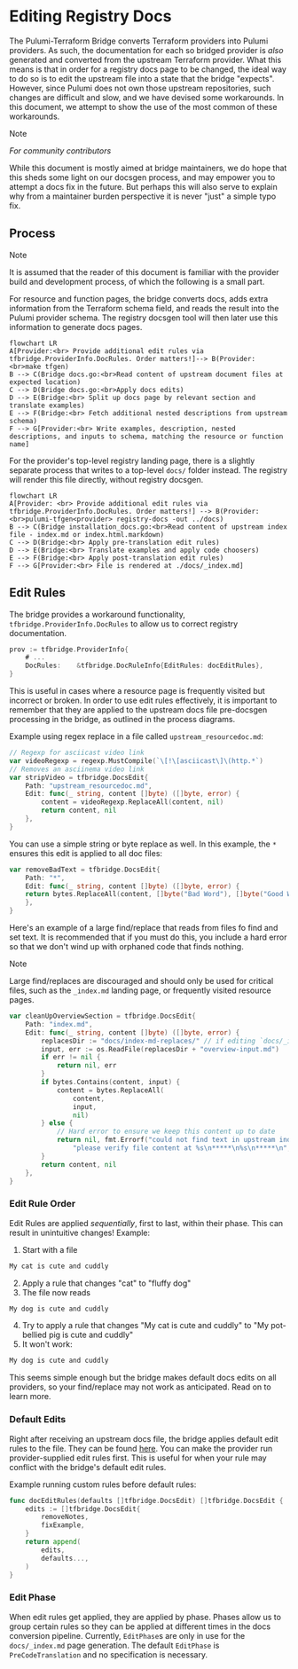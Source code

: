 # Editing Registry Docs

The Pulumi-Terraform Bridge converts Terraform providers into Pulumi providers. 
As such, the documentation for each so bridged provider is _also_ generated and converted from the upstream Terraform provider.
What this means is that in order for a registry docs page to be changed, the ideal way to do so is to edit the upstream file into a state that the bridge "expects".
However, since Pulumi does not own those upstream repositories, such changes are difficult and slow, and we have devised some workarounds.
In this document, we attempt to show the use of the most common of these workarounds.

> [!NOTE]
> *For community contributors*
> 
> While this document is mostly aimed at bridge maintainers, we do hope that this sheds some light on our docsgen process, and may empower you to attempt a docs fix in the future.
> But perhaps this will also serve to explain why from a maintainer burden perspective it is never "just" a simple typo fix.

## Process

> [!NOTE]
> It is assumed that the reader of this document is familiar with the provider build and development process, of which the following is a small part.

For resource and function pages, the bridge converts docs, adds extra information from the Terraform schema field, and reads the result into the Pulumi provider schema.
The registry docsgen tool will then later use this information to generate docs pages.

```{mermaid}
flowchart LR
A[Provider:<br> Provide additional edit rules via tfbridge.ProviderInfo.DocRules. Order matters!]--> B(Provider: <br>make tfgen)
B --> C(Bridge docs.go:<br>Read content of upstream document files at expected location)
C --> D(Bridge docs.go:<br>Apply docs edits)  
D --> E(Bridge:<br> Split up docs page by relevant section and translate examples)
E --> F(Bridge:<br> Fetch additional nested descriptions from upstream schema)
F --> G[Provider:<br> Write examples, description, nested descriptions, and inputs to schema, matching the resource or function name]
```

For the provider's top-level registry landing page, there is a slightly separate process that writes to a top-level `docs/` folder instead.
The registry will render this file directly, without registry docsgen.

```{mermaid}
flowchart LR
A[Provider: <br> Provide additional edit rules via tfbridge.ProviderInfo.DocRules. Order matters!] --> B(Provider:<br>pulumi-tfgen<provider> registry-docs -out ../docs)
B --> C(Bridge installation_docs.go:<br>Read content of upstream index file - index.md or index.html.markdown)   
C --> D(Bridge:<br> Apply pre-translation edit rules)
D --> E(Bridge:<br> Translate examples and apply code choosers)
E --> F(Bridge:<br> Apply post-translation edit rules)
F --> G[Provider:<br> File is rendered at ./docs/_index.md]
```

## Edit Rules

The bridge provides a workaround functionality, `tfbridge.ProviderInfo.DocRules` to allow us to correct registry documentation. 

```go
prov := tfbridge.ProviderInfo{
	# ...
	DocRules:    &tfbridge.DocRuleInfo{EditRules: docEditRules},
}
```
This is useful in cases where a resource page is frequently visited but incorrect or broken.
In order to use edit rules effectively, it is important to remember that they are applied to the upstream docs file pre-docsgen processing in the bridge, as outlined in the process diagrams.

Example using regex replace in a file called `upstream_resourcedoc.md`:

```go
// Regexp for asciicast video link
var videoRegexp = regexp.MustCompile(`\[!\[asciicast\]\(http.*`)
// Removes an asciinema video link
var stripVideo = tfbridge.DocsEdit{
    Path: "upstream_resourcedoc.md",
    Edit: func(_ string, content []byte) ([]byte, error) {
        content = videoRegexp.ReplaceAll(content, nil)
        return content, nil
    },
}
```

You can use a simple string or byte replace as well. 
In this example, the `*` ensures this edit is applied to all doc files:

```go
var removeBadText = tfbridge.DocsEdit{
    Path: "*",
    Edit: func(_ string, content []byte) ([]byte, error) {
    return bytes.ReplaceAll(content, []byte("Bad Word"), []byte("Good Word")), nil
    },
}
```

Here's an example of a large find/replace that reads from files fo find and set text.
It is recommended that if you must do this, you include a hard error so that we don't wind up with orphaned code that finds nothing.
> [!NOTE]
> Large find/replaces are discouraged and should only be used for critical files, such as the `_index.md` landing page, or frequently visited resource pages.
```go
var cleanUpOverviewSection = tfbridge.DocsEdit{
    Path: "index.md",
    Edit: func(_ string, content []byte) ([]byte, error) {
        replacesDir := "docs/index-md-replaces/" // if editing `docs/_index.md`, keep replacements in the same folder by convention
        input, err := os.ReadFile(replacesDir + "overview-input.md")
        if err != nil {
			return nil, err
        }
        if bytes.Contains(content, input) {
            content = bytes.ReplaceAll(
                content,
                input,
                nil)
        } else {
            // Hard error to ensure we keep this content up to date
            return nil, fmt.Errorf("could not find text in upstream index.md, "+
                "please verify file content at %s\n*****\n%s\n*****\n", replacesDir+"overview-input.md", string(input))
        }
        return content, nil
    },
}
```

### Edit Rule Order

Edit Rules are applied *sequentially*, first to last, within their phase. This can result in unintuitive changes!
Example:
1. Start with a file
```markdown
My cat is cute and cuddly
```
2. Apply a rule that changes "cat" to "fluffy dog"
3. The file now reads
```markdown
My dog is cute and cuddly
```
4. Try to apply a rule that changes "My cat is cute and cuddly" to "My pot-bellied pig is cute and cuddly"
5. It won't work:
```markdown
My dog is cute and cuddly
```
This seems simple enough but the bridge makes default docs edits on all providers, so your find/replace may not work as anticipated.
Read on to learn more.

### Default Edits

Right after receiving an upstream docs file, the bridge applies default edit rules to the file.
They can be found [here](../pkg/tfgen/edit_rules.go).
You can make the provider run provider-supplied edit rules first.
This is useful for when your rule may conflict with the bridge's default edit rules.

Example running custom rules before default rules:

```go
func docEditRules(defaults []tfbridge.DocsEdit) []tfbridge.DocsEdit {
	edits := []tfbridge.DocsEdit{
		removeNotes,
		fixExample,
	}
	return append(
		edits,
		defaults...,
	)
}
```

### Edit Phase

When edit rules get applied, they are applied by phase. 
Phases allow us to group certain rules so they can be applied at different times in the docs conversion pipeline.
Currently, `EditPhase`s are only in use for the `docs/_index.md` page generation. 
The default `EditPhase` is `PreCodeTranslation` and no specification is necessary.




